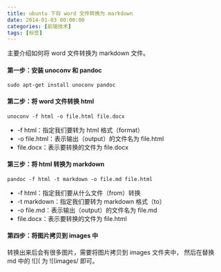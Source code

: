 ```yaml
---
title: ubuntu 下将 word 文件转换为 markdown
date: 2014-01-03 00:00:00
categories: [前端技术]
tags: [标签]
---
```


主要介绍如何将 word 文件转换为 markdown 文件。

#### 第一步：安装 unoconv 和 pandoc
```
sudo apt-get install unoconv pandoc
```

#### 第二步：将 word 文件转换 html

```
unoconv -f html -o file.html file.docx
```
* -f html：指定我们要转为 html 格式（format）
* -o file.html：表示输出（output）的文件名为 file.html
* file.docx：表示要转换的文件为 file.docx

#### 第三步：将 html 转换为 markdown

```
pandoc -f html -t markdown -o file.md file.html
```
* -f html：指定我们要从什么文件（from）转换
* -t markdown：指定我们要转为 markdown 格式（to）
* -o file.md：表示输出（output）的文件名为 file.md
* file.docx：表示要转换的文件为 file.html

#### 第四步：将图片拷贝到 images 中

转换出来后会有很多图片，需要将图片拷贝到 images 文件夹中，
然后在替换 md 中的 ![]( 为 ![(images/ 即可。
